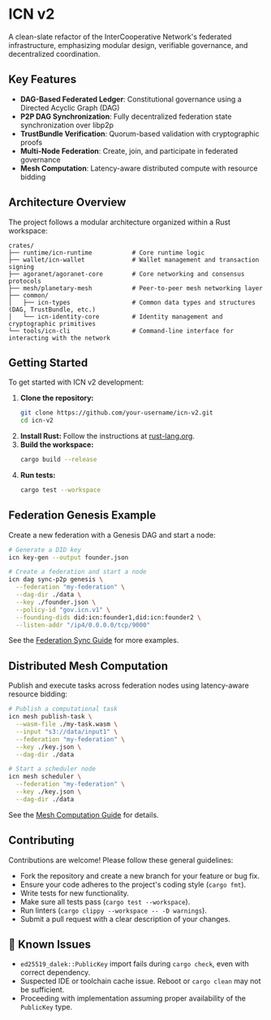 # ICN v2

A clean-slate refactor of the InterCooperative Network's federated infrastructure, emphasizing modular design, verifiable governance, and decentralized coordination.

## Key Features

- **DAG-Based Federated Ledger**: Constitutional governance using a Directed Acyclic Graph (DAG)
- **P2P DAG Synchronization**: Fully decentralized federation state synchronization over libp2p
- **TrustBundle Verification**: Quorum-based validation with cryptographic proofs
- **Multi-Node Federation**: Create, join, and participate in federated governance
- **Mesh Computation**: Latency-aware distributed compute with resource bidding

## Architecture Overview

The project follows a modular architecture organized within a Rust workspace:

```
crates/
├── runtime/icn-runtime           # Core runtime logic
├── wallet/icn-wallet             # Wallet management and transaction signing
├── agoranet/agoranet-core        # Core networking and consensus protocols
├── mesh/planetary-mesh           # Peer-to-peer mesh networking layer
├── common/
│   ├── icn-types                 # Common data types and structures (DAG, TrustBundle, etc.)
│   └── icn-identity-core         # Identity management and cryptographic primitives
└── tools/icn-cli                 # Command-line interface for interacting with the network
```

## Getting Started

To get started with ICN v2 development:

1.  **Clone the repository:**
    ```bash
    git clone https://github.com/your-username/icn-v2.git
    cd icn-v2
    ```
2.  **Install Rust:** Follow the instructions at [rust-lang.org](https://www.rust-lang.org/tools/install).
3.  **Build the workspace:**
    ```bash
    cargo build --release
    ```
4.  **Run tests:**
    ```bash
    cargo test --workspace
    ```

## Federation Genesis Example

Create a new federation with a Genesis DAG and start a node:

```bash
# Generate a DID key
icn key-gen --output founder.json

# Create a federation and start a node
icn dag sync-p2p genesis \
  --federation "my-federation" \
  --dag-dir ./data \
  --key ./founder.json \
  --policy-id "gov.icn.v1" \
  --founding-dids did:icn:founder1,did:icn:founder2 \
  --listen-addr "/ip4/0.0.0.0/tcp/9000"
```

See the [Federation Sync Guide](docs/guides/federation_sync.md) for more examples.

## Distributed Mesh Computation

Publish and execute tasks across federation nodes using latency-aware resource bidding:

```bash
# Publish a computational task
icn mesh publish-task \
  --wasm-file ./my-task.wasm \
  --input "s3://data/input1" \
  --federation "my-federation" \
  --key ./key.json \
  --dag-dir ./data

# Start a scheduler node
icn mesh scheduler \
  --federation "my-federation" \
  --key ./key.json \
  --dag-dir ./data
```

See the [Mesh Computation Guide](docs/guides/mesh_compute.md) for details.

## Contributing

Contributions are welcome! Please follow these general guidelines:

*   Fork the repository and create a new branch for your feature or bug fix.
*   Ensure your code adheres to the project's coding style (`cargo fmt`).
*   Write tests for new functionality.
*   Make sure all tests pass (`cargo test --workspace`).
*   Run linters (`cargo clippy --workspace -- -D warnings`).
*   Submit a pull request with a clear description of your changes.

## 🚧 Known Issues

- `ed25519_dalek::PublicKey` import fails during `cargo check`, even with correct dependency.
- Suspected IDE or toolchain cache issue. Reboot or `cargo clean` may not be sufficient.
- Proceeding with implementation assuming proper availability of the `PublicKey` type. 